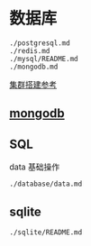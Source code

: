 # 数据库
```{toctree}
./postgresql.md
./redis.md
./mysql/README.md
./mongodb.md
```

[集群搭建参考](./redis-cluster/README.md)

## [mongodb](./mongodb.md)

## SQL
data 基础操作

```{toctree}
./database/data.md
```


## sqlite
```{toctree}
./sqlite/README.md
```
